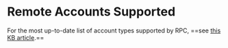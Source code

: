 [title]: # (Remote Accounts Supported)
[tags]: # (XXX)
[priority]: # (50)

# Remote Accounts Supported

For the most up-to-date list of account types supported by RPC, ==see [this KB article](https://updates.thycotic.net/links.ashx?PasswordChangers).==

